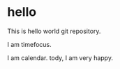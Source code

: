 # hello

This is hello world git repository.

I am timefocus.

I am calendar.
tody, I am very happy.
